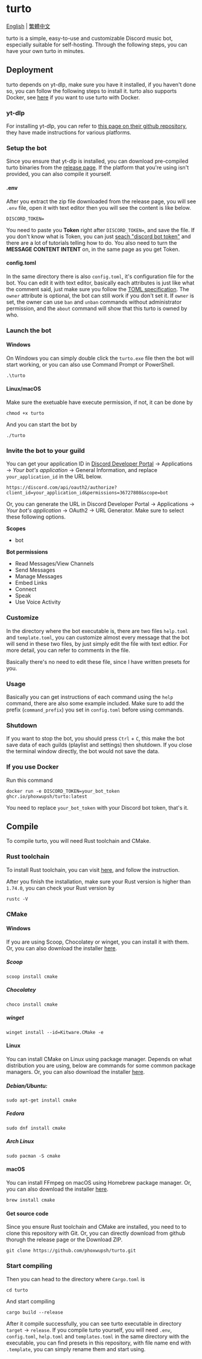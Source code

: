 # turto

[English](https://github.com/phoxwupsh/turto/blob/main/README.md) | [繁體中文](https://github.com/phoxwupsh/turto/blob/main/README.zh-Hant.md)

turto is a simple, easy-to-use and customizable Discord music bot, especially suitable for self-hosting. Through the following steps, you can have your own turto in minutes.

## Deployment

turto depends on yt-dlp, make sure you have it installed, if you haven't done so, you can follow the following steps to install it. turto also supports Docker, see [here](https://github.com/phoxwupsh/turto#if-you-use-docker) if you want to use turto with Docker.

### yt-dlp

For installing yt-dlp, you can refer to [this page on their github repository](https://github.com/yt-dlp/yt-dlp/wiki/Installation), they have made instructions for various platforms.

### Setup the bot

Since you ensure that yt-dlp is installed, you can download pre-compiled turto binaries from the [release page](https://github.com/phoxwupsh/turto/releases). If the platform that you're using isn't provided, you can also compile it yourself.

#### .env

After you extract the zip file downloaded from the release page, you will see `.env` file, open it with text editor then you will see the content is like below.

```
DISCORD_TOKEN=
```
You need to paste you **Token** right after `DISCORD_TOKEN=`, and save the file. If you don't know what is Token, you can just [seach "discord bot token"](https://www.google.com/search?q=discord+bot+token) and there are a lot of tutorials telling how to do. You also need to turn the **MESSAGE CONTENT INTENT** on, in the same page as you get Token.

#### config.toml

In the same directory there is also `config.toml`, it's configuration file for the bot. You can edit it with text editor, basically each attributes is just like what the comment said, just make sure you follow the [TOML specification](https://toml.io/en/v1.0.0). The `owner` attribute is optional, the bot can still work if you don't set it. If `owner` is set, the owner can use `ban` and `unban` commands without administrator permission, and the `about` command will show that this turto is owned by who.

### Launch the bot

#### Windows

On Windows you can simply double click the `turto.exe` file then the bot will start working, or you can also use Command Prompt or PowerShell.

```shell
.\turto
```

#### Linux/macOS

Make sure the exetuable have execute permission, if not, it can be done by

```shell
chmod +x turto
```
And you can start the bot by

```shell
./turto
```

### Invite the bot to your guild

You can get your application ID in [Discord Developer Portal](https://discord.com/developers/applications) &rarr; Applications &rarr; *Your bot's application* &rarr; General Information, and replace `your_application_id` in the URL below.

```
https://discord.com/api/oauth2/authorize?client_id=your_application_id&permissions=36727808&scope=bot
```

Or, you can generate the URL in Discord Developer Portal &rarr; Applications &rarr; *Your bot's application* &rarr; OAuth2 &rarr; URL Generator. Make sure to select these following options.

**Scopes**
- bot

**Bot permissions**
- Read Messages/View Channels
- Send Messages
- Manage Messages
- Embed Links
- Connect
- Speak
- Use Voice Activity

### Customize

In the directory where the bot executable is, there are two files `help.toml` and `template.toml`, you can customize almost every message that the bot will send in these two files, by just simply edit the file with text edtior. For more detail, you can refer to comments in the file.

Basically there's no need to edit these file, since I have written presets for you.

### Usage

Basically you can get instructions of each command using the `help` command, there are also some example included. Make sure to add the prefix (`command_prefix`) you set in `config.toml` before using commands.

### Shutdown

If you want to stop the bot, you should press `Ctrl` + `C`, this make the bot save data of each guilds (playlist and settings) then shutdown. If you close the terminal window directly, the bot would not save the data.

### If you use Docker

Run this command

```shell
docker run -e DISCORD_TOKEN=your_bot_token ghcr.io/phoxwupsh/turto:latest
```

You need to replace `your_bot_token` with your Discord bot token, that's it.

## Compile

To compile turto, you will need Rust toolchain and CMake.

### Rust toolchain

To install Rust toolchain, you can visit [here](https://www.rust-lang.org/tools/install), and follow the instruction.

After you finish the installation, make sure your Rust version is higher than `1.74.0`, you can check your Rust version by

```shell
rustc -V
```

### CMake

#### Windows

If you are using Scoop, Chocolatey or winget, you can install it with them. Or, you can also download the installer [here](https://cmake.org/download/).

##### Scoop
```shell
scoop install cmake
```

##### Chocolatey
```shell
choco install cmake
```

##### winget
```shell
winget install --id=Kitware.CMake -e
```

#### Linux

You can install CMake on Linux using package manager. Depends on what distribution you are using, below are commands for some common package managers. Or, you can also download the installer [here](https://cmake.org/download/).

##### Debian/Ubuntu:
```shell
sudo apt-get install cmake
```

##### Fedora
```shell
sudo dnf install cmake
```

##### Arch Linux
```shell
sudo pacman -S cmake
```

#### macOS

You can install FFmpeg on macOS using Homebrew package manager. Or, you can also download the installer [here](https://cmake.org/download/).

```shell
brew install cmake
```

#### Get source code

Since you ensure Rust toolchain and CMake are installed, you need to to clone this repository with Git. Or, you can directly download from github thorugh the release page or the Download ZIP.

```shell
git clone https://github.com/phoxwupsh/turto.git
```

### Start compiling

Then you can head to the directory where `Cargo.toml` is

```shell
cd turto
```

And start compiling

```shell
cargo build --release
```

After it compile successfully, you can see turto executable in directory `target` &rarr; `release`. If you compile turto yourself, you will need `.env`, `config.toml`, `help.toml` and `templates.toml` in the same directory with the executable, you can find presets in this repository, with file name end with `.template`, you can simply rename them and start using.
